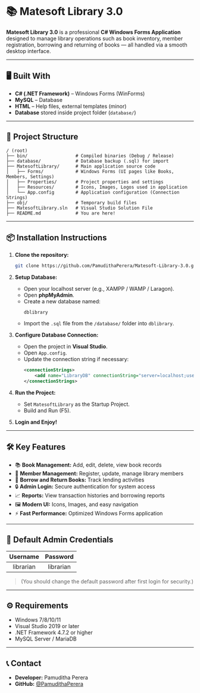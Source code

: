 # 📚 Matesoft Library 3.0

**Matesoft Library 3.0** is a professional **C# Windows Forms Application** designed to manage library operations such as book inventory, member registration, borrowing and returning of books — all handled via a smooth desktop interface.

---

## 🖥️ Built With

- **C# (.NET Framework)** – Windows Forms (WinForms)
- **MySQL** – Database
- **HTML** – Help files, external templates (minor)
- **Database** stored inside project folder (`database/`)

---

## 📂 Project Structure

```
/ (root)
├── bin/                  # Compiled binaries (Debug / Release)
├── database/             # Database backup (.sql) for import
├── MatesoftLibrary/      # Main application source code
│   ├── Forms/            # Windows Forms (UI pages like Books, Members, Settings)
│   ├── Properties/       # Project properties and settings
│   ├── Resources/        # Icons, Images, Logos used in application
│   └── App.config        # Application configuration (Connection Strings)
├── obj/                  # Temporary build files
├── MatesoftLibrary.sln   # Visual Studio Solution File
├── README.md             # You are here!
```

---

## 📦 Installation Instructions

1. **Clone the repository:**
   ```bash
   git clone https://github.com/PamudithaPerera/Matesoft-Library-3.0.git
   ```

2. **Setup Database:**
   - Open your localhost server (e.g., XAMPP / WAMP / Laragon).
   - Open **phpMyAdmin**.
   - Create a new database named:
     ```
     dblibrary
     ```
   - Import the `.sql` file from the `/database/` folder into `dblibrary`.

3. **Configure Database Connection:**
   - Open the project in **Visual Studio**.
   - Open `App.config`.
   - Update the connection string if necessary:
     ```xml
     <connectionStrings>
         <add name="LibraryDB" connectionString="server=localhost;user id=root;password=;database=dblibrary" providerName="MySql.Data.MySqlClient" />
     </connectionStrings>
     ```

4. **Run the Project:**
   - Set `MatesoftLibrary` as the Startup Project.
   - Build and Run (F5).

5. **Login and Enjoy!**

---

## 🛠️ Key Features

- 📚 **Book Management:** Add, edit, delete, view book records
- 👤 **Member Management:** Register, update, manage library members
- 📖 **Borrow and Return Books:** Track lending activities
- 🔒 **Admin Login:** Secure authentication for system access
- 📈 **Reports:** View transaction histories and borrowing reports
- 🖼️ **Modern UI:** Icons, Images, and easy navigation
- ⚡ **Fast Performance:** Optimized Windows Forms application

---

## 🔐 Default Admin Credentials

| Username | Password |
|:--------:|:--------:|
| librarian    | librarian |

> (You should change the default password after first login for security.)

---

## ⚙️ Requirements

- Windows 7/8/10/11
- Visual Studio 2019 or later
- .NET Framework 4.7.2 or higher
- MySQL Server / MariaDB

---

## 📞 Contact

- **Developer:** Pamuditha Perera
- **GitHub:** [@PamudithaPerera](https://github.com/PamudithaPerera)

